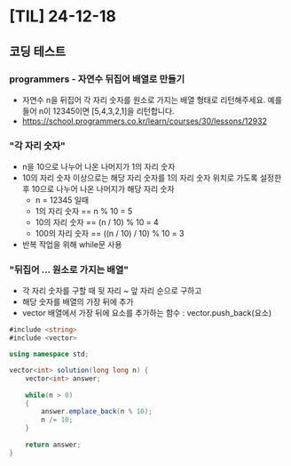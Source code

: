 # [TIL] 24-12-18

## 코딩 테스트
### programmers - 자연수 뒤집어 배열로 만들기
- 자연수 n을 뒤집어 각 자리 숫자를 원소로 가지는 배열 형태로 리턴해주세요. 예를들어 n이 12345이면 [5,4,3,2,1]을 리턴합니다.
- https://school.programmers.co.kr/learn/courses/30/lessons/12932

### "각 자리 숫자"
- n을 10으로 나누어 나온 나머지가 1의 자리 숫자
- 10의 자리 숫자 이상으로는 해당 자리 숫자를 1의 자리 숫자 위치로 가도록 설정한 후 10으로 나누어 나온 나머지가 해당 자리 숫자
  - n = 12345 일때
  - 1의 자리 숫자 == n % 10 = 5
  - 10의 자리 숫자 == (n / 10) % 10 = 4
  - 100의 자리 숫자 == ((n / 10) / 10) % 10 = 3
- 반복 작업을 위해 while문 사용

### "뒤집어 ... 원소로 가지는 배열"
- 각 자리 숫자를 구할 때 뒷 자리 ~ 앞 자리 순으로 구하고
- 해당 숫자를 배열의 가장 뒤에 추가
- vector 배열에서 가장 뒤에 요소를 추가하는 함수 : vector.push_back(요소)

```c#
#include <string>
#include <vector>

using namespace std;

vector<int> solution(long long n) {
    vector<int> answer;
    
    while(n > 0)
    {
        answer.emplace_back(n % 10);
        n /= 10;
    }
    
    return answer;
}
```
